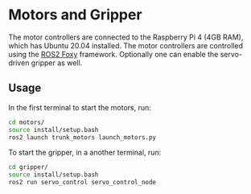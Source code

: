 # Motors and Gripper
The motor controllers are connected to the Raspberry Pi 4 (4GB RAM), which has Ubuntu 20.04 installed. The motor controllers are controlled using the [ROS2 Foxy](https://docs.ros.org/en/foxy/index.html) framework.
Optionally one can enable the servo-driven gripper as well.

## Usage
In the first terminal to start the motors, run:
```bash
cd motors/
source install/setup.bash
ros2 launch trunk_motors launch_motors.py
```

To start the gripper, in a another terminal, run:
```bash
cd gripper/
source install/setup.bash
ros2 run servo_control servo_control_node
```


